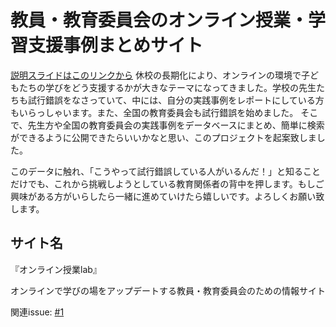 # 教員・教育委員会のオンライン授業・学習支援事例まとめサイト
[説明スライドはこのリンクから](https://docs.google.com/presentation/d/1UuOD49tELXyHHB1Ea7qLhdMo1jD33wfZlCnYeymxq58/edit?usp=sharing)
休校の長期化により、オンラインの環境で子どもたちの学びをどう支援するかが大きなテーマになってきました。学校の先生たちも試行錯誤をなさっていて、中には、自分の実践事例をレポートにしている方もいらっしゃいます。また、全国の教育委員会も試行錯誤を始めました。
そこで、先生方や全国の教育委員会の実践事例をデータベースにまとめ、簡単に検索ができるように公開できたらいいかなと思い、このプロジェクトを起案致しました。

このデータに触れ、「こうやって試行錯誤している人がいるんだ！」と知ることだけでも、これから挑戦しようとしている教育関係者の背中を押します。もしご興味がある方がいらしたら一緒に進めていけたら嬉しいです。よろしくお願い致します。

## サイト名

『オンライン授業lab』

オンラインで学びの場をアップデートする教員・教育委員会のための情報サイト

関連issue: [#1](https://github.com/MayumiKamio/edubase/issues/1#issuecomment-632987826)

